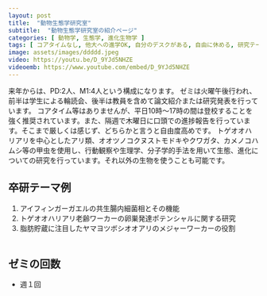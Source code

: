 ```yaml
---
layout: post
title:  "動物生態学研究室"
subtitle:  "動物生態学研究室の紹介ページ"
categories: [ 動物学, 生態学, 進化生物学 ]
tags: [ コアタイムなし, 他大への進学OK, 自分のデスクがある, 自由に休める, 研究テーマを自分で決める, イベントあり ]
image: assets/images/ddddd.jpeg
video: https://youtu.be/D_9YJd5NHZE
videoemb: https://www.youtube.com/embed/D_9YJd5NHZE
---
```


来年からは、PD:2人、M1:4人という構成になります。
ゼミは火曜午後行われ、前半は学生による輪読会、後半は教員を含めて論文紹介または研究発表を行っています。
コアタイム等はありませんが、平日10時〜17時の間は登校することを強く推奨されています。また、隔週で木曜日に口頭での進捗報告を行っています。そこまで厳しくは感じず、どちらかと言うと自由度高めです。
トゲオオハリアリを中心としたアリ類、オオツノコクヌストモドキやクワガタ、カメノコハムシ等の甲虫を使用し、行動観察や生理学、分子学的手法を用いて生態、進化についての研究を行っています。それ以外の生物を使うことも可能です。

## 卒研テーマ例
1. アイフィンガーガエルの共生腸内細菌相とその機能
1. トゲオオハリアリ老齢ワーカーの卵巣発達ポテンシャルに関する研究
1. 脂肪貯蔵に注目したヤマヨツボシオオアリのメジャーワーカーの役割
<br /><br />
   
## ゼミの回数
- 週１回
<br /><br />

